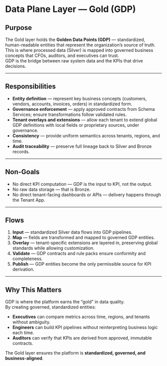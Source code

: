 # Data Plane Layer — Gold (GDP)

## Purpose
The Gold layer holds the **Golden Data Points (GDP)** — standardized, human-readable entities that represent the organization’s source of truth.  
This is where processed data (Silver) is mapped into governed business concepts that CFOs, auditors, and executives can trust.  
GDP is the bridge between raw system data and the KPIs that drive decisions.

---

## Responsibilities
- **Entity definition** — represent key business concepts (customers, vendors, accounts, invoices, orders) in standardized form.  
- **Governance enforcement** — apply approved contracts from Schema Services; ensure transformations follow validated rules.  
- **Tenant overlays and extensions** — allow each tenant to extend global GDP definitions with local fields or proprietary sources, under governance.  
- **Consistency** — provide uniform semantics across tenants, regions, and time.  
- **Audit traceability** — preserve full lineage back to Silver and Bronze records.

---

## Non-Goals
- No direct KPI computation — GDP is the input to KPI, not the output.  
- No raw data storage — that is Bronze.  
- No direct tenant-facing dashboards or APIs — delivery happens through the Tenant App.  

---

## Flows
1. **Input** — standardized Silver data flows into GDP pipelines.  
2. **Map** — fields are transformed and mapped to governed GDP entities.  
3. **Overlay** — tenant-specific extensions are layered in, preserving global standards while allowing customization.  
4. **Validate** — GDP contracts and rule packs ensure conformity and completeness.  
5. **Publish** — GDP entities become the only permissible source for KPI derivation.  

---

## Why This Matters
GDP is where the platform earns the “gold” in data quality.  
By creating governed, standardized entities:
- **Executives** can compare metrics across time, regions, and tenants without ambiguity.  
- **Engineers** can build KPI pipelines without reinterpreting business logic each time.  
- **Auditors** can verify that KPIs are derived from approved, immutable contracts.  

The Gold layer ensures the platform is **standardized, governed, and business-aligned**.
